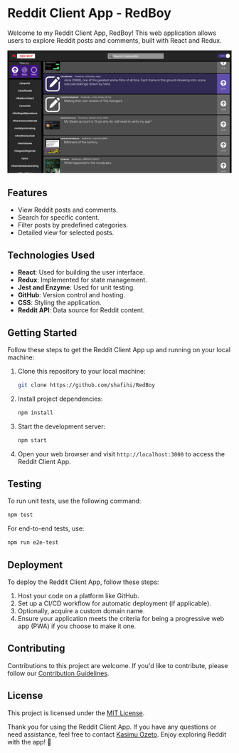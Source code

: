 # Reddit Client App - RedBoy

Welcome to my Reddit Client App, RedBoy! This web application allows users to explore Reddit posts and comments, built with React and Redux.

![App Screenshot](screenshot.png)

## Features

- View Reddit posts and comments.
- Search for specific content.
- Filter posts by predefined categories.
- Detailed view for selected posts.

## Technologies Used

- **React**: Used for building the user interface.
- **Redux**: Implemented for state management.
- **Jest and Enzyme**: Used for unit testing.
- **GitHub**: Version control and hosting.
- **CSS**: Styling the application.
- **Reddit API**: Data source for Reddit content.

## Getting Started

Follow these steps to get the Reddit Client App up and running on your local machine:

1. Clone this repository to your local machine:

   ```bash
   git clone https://github.com/shafihi/RedBoy
   ```

2. Install project dependencies:

   ```bash
   npm install
   ```

3. Start the development server:

   ```bash
   npm start
   ```

4. Open your web browser and visit `http://localhost:3000` to access the Reddit Client App.

## Testing

To run unit tests, use the following command:

```bash
npm test
```

For end-to-end tests, use:

```bash
npm run e2e-test
```

## Deployment

To deploy the Reddit Client App, follow these steps:

1. Host your code on a platform like GitHub.
2. Set up a CI/CD workflow for automatic deployment (if applicable).
3. Optionally, acquire a custom domain name.
4. Ensure your application meets the criteria for being a progressive web app (PWA) if you choose to make it one.

## Contributing

Contributions to this project are welcome. If you'd like to contribute, please follow our [Contribution Guidelines](CONTRIBUTING.md).

## License

This project is licensed under the [MIT License](LICENSE.md).

Thank you for using the Reddit Client App. If you have any questions or need assistance, feel free to contact [Kasimu Ozeto](mailto:shafihikasim@yahoo.com). Enjoy exploring Reddit with the app! 🚀
```

